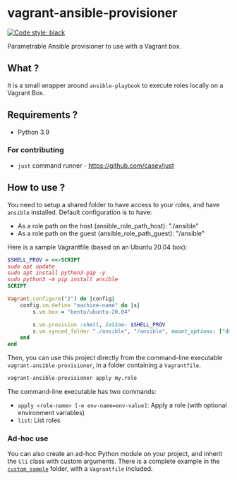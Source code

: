 # vagrant-ansible-provisioner

[![Code style: black](https://img.shields.io/badge/code%20style-black-000000.svg)](https://github.com/psf/black)

Parametrable Ansible provisioner to use with a Vagrant box.

## What ?

It is a small wrapper around `ansible-playbook` to execute roles locally on a Vagrant Box.

## Requirements ?

- Python 3.9

### For contributing

- `just` command runner - https://github.com/casey/just

## How to use ?

You need to setup a shared folder to have access to your roles, and have `ansible` installed.
Default configuration is to have:
- As a role path on the host (ansible_role_path_host): "./ansible"
- As a role path on the guest (ansible_role_path_guest): "/ansible"

Here is a sample Vagrantfile (based on an Ubuntu 20.04 box):

```ruby
$SHELL_PROV = <<-SCRIPT
sudo apt update
sudo apt install python3-pip -y
sudo python3 -m pip install ansible
SCRIPT

Vagrant.configure("2") do |config|
    config.vm.define "machine-name" do |s|
        s.vm.box = "bento/ubuntu-20.04"

        s.vm.provision :shell, inline: $SHELL_PROV
        s.vm.synced_folder "./ansible", "/ansible", mount_options: ["dmode=775,fmode=664"]
    end
end
```

Then, you can use this project directly from the command-line executable `vagrant-ansible-provisioner`, in a folder containing a `Vagrantfile`.

```bash
vagrant-ansible-provisioner apply my.role
```

The command-line executable has two commands:

- `apply <role-name> [-e env-name=env-value]`: Apply a role (with optional environment variables)
- `list`: List roles

### Ad-hoc use

You can also create an ad-hoc Python module on your project, and inherit the `Cli` class with custom arguments.
There is a complete example in the [`custom_sample`](./custom_sample) folder, with a `Vagrantfile` included.
